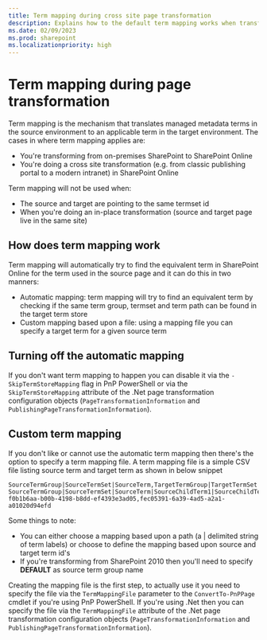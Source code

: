 ```yaml
---
title: Term mapping during cross site page transformation
description: Explains how to the default term mapping works when transforming pages + also explains how to use a custom term mapping file
ms.date: 02/09/2023
ms.prod: sharepoint
ms.localizationpriority: high
---
```


# Term mapping during page transformation

Term mapping is the mechanism that translates managed metadata terms in the source environment to an applicable term in the target environment. The cases in where term mapping applies are:

- You're transforming from on-premises SharePoint to SharePoint Online
- You're doing a cross site transformation (e.g. from classic publishing portal to a modern intranet) in SharePoint Online

Term mapping will not be used when:

- The source and target are pointing to the same termset id
- When you're doing an in-place transformation (source and target page live in the same site)

## How does term mapping work

Term mapping will automatically try to find the equivalent term in SharePoint Online for the term used in the source page and it can do this in two manners:

- Automatic mapping: term mapping will try to find an equivalent term by checking if the same term group, termset and term path can be found in the target term store
- Custom mapping based upon a file: using a mapping file you can specify a target term for a given source term

## Turning off the automatic mapping

If you don't want term mapping to happen you can disable it via the `-SkipTermStoreMapping` flag in PnP PowerShell or via the `SkipTermStoreMapping` attribute of the .Net page transformation configuration objects (`PageTransformationInformation` and `PublishingPageTransformationInformation`).

## Custom term mapping

If you don't like or cannot use the automatic term mapping then there's the option to specify a term mapping file. A term mapping file is a simple CSV file listing source term and target term as shown in below snippet

```Text
SourceTermGroup|SourceTermSet|SourceTerm,TargetTermGroup|TargetTermSet|TargetTerm
SourceTermGroup|SourceTermSet|SourceTerm|SourceChildTerm1|SourceChildTerm2,TargetTermGroup|TargetTermSet|TargetTerm|TargetChildTerm1|TargetChildTerm2
f0b1b6aa-b00b-4198-b8dd-ef4393e3ad05,fec05391-6a39-4ad5-a2a1-a01020d94efd
```

Some things to note:

- You can either choose a mapping based upon a path (a | delimited string of term labels) or choose to define the mapping based upon source and target term id's
- If you're transforming from SharePoint 2010 then you'll need to specify **DEFAULT** as source term group name

Creating the mapping file is the first step, to actually use it you need to specify the file via the `TermMappingFile` parameter to the `ConvertTo-PnPPage` cmdlet if you're using PnP PowerShell. If you're using .Net then you can specify the file via the  `TermMappingFile` attribute of the .Net page transformation configuration objects (`PageTransformationInformation` and `PublishingPageTransformationInformation`).